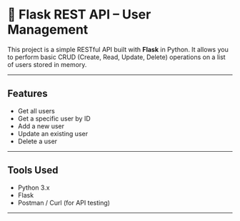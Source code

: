 # 🧑 Flask REST API – User Management

This project is a simple RESTful API built with **Flask** in Python. It allows you to perform basic CRUD (Create, Read, Update, Delete) operations on a list of users stored in memory.

---

## Features

- Get all users
- Get a specific user by ID
- Add a new user
- Update an existing user
- Delete a user

---

##  Tools Used

- Python 3.x
- Flask
- Postman / Curl (for API testing)

---



